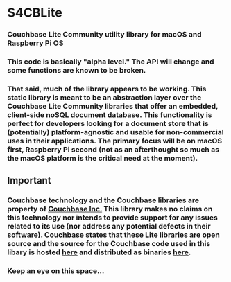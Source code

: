 # S4CBLite
### Couchbase Lite Community utility library for macOS and Raspberry Pi OS


### This code is basically "alpha level."  The API will change and some functions are known to be broken.  

### That said, much of the library appears to be working.  This static library is meant to be an abstraction layer over the Couchbase Lite Community libraries that offer an embedded, client-side noSQL document database.  This functionality is perfect for developers looking for a document store that is (potentially) platform-agnostic and usable for non-commercial uses in their applications.  The primary focus will be on macOS first, Raspberry Pi second (not as an afterthought so much as the macOS platform is the critical need at the moment).

## Important
### Couchbase technology and the Couchbase libraries are property of [Couchbase Inc.](https://www.couchbase.com)  This library makes no claims on this technology nor intends to provide support for any issues related to its use (nor address any potential defects in their software).  Couchbase states that these Lite libraries are open source and the source for the Couchbase code used in this libary is hosted [here](https://github.com/couchbase/couchbase-lite-C) and distributed as binaries [here](https://docs.couchbase.com/couchbase-lite/current/c/gs-downloads.html).

###  Keep an eye on this space...
